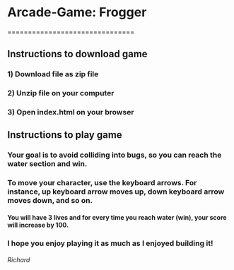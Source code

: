 # Arcade-Game: Frogger
===============================

## Instructions to download game
### 1) Download file as zip file
### 2) Unzip file on your computer
### 3) Open **index.html** on your browser

## Instructions to play game
### Your goal is to avoid colliding into bugs, so you can reach the water section and win. 
### To move your character, use the keyboard arrows. For instance, up keyboard arrow moves up, down keyboard arrow moves down, and so on.
#### You will have 3 lives and for every time you reach water (win), your score will increase by 100.

### I hope you enjoy playing it as much as I enjoyed building it!

###### Richard